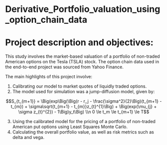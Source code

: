 # Derivative_Portfolio_valuation_using_option_chain_data
# Project description and objectives:

This study involves the market-based valuation of a portfolio of non-traded American options on the Tesla (TSLA) stock. The option chain data used in the end-to-end project was sourced from Yahoo Finance.  

The main highlights of this project involve:
1. Calibrating our model to market quotes of liquidly traded options.
2. The model used for simulation was a jump-diffusion model, given by:

$$S_{t_{m+1}} = \Big(exp\Big(\Big(r - r_j - \frac{\sigma^2}{2}\Big)(t_{m+1} - t_{m}) + \sigma\sqrt{t_{m+1} - t_{m}}z_{t}^{1}\Big) + \Big(exp(\mu_{j} + \sigma z_{t}^{2}) - 1\Big)y_t\Big) \\n 0 \le t_m \le t_{m+1} \le T$$

3. Using the calibrated model for the pricing of a portfolio of non-traded American put options using Least Squares Monte Carlo.
4. Calculating the overall portfolio value, as well as risk metrics such as delta and vega.
